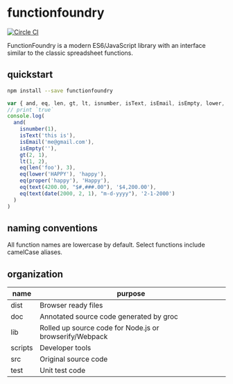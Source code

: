 # functionfoundry

[![Circle CI](https://circleci.com/gh/FunctionFoundry/functionfoundry.svg?style=svg)](https://circleci.com/gh/FunctionFoundry)

FunctionFoundry is a modern ES6/JavaScript library with an interface similar to the classic spreadsheet functions.

## quickstart

```sh
npm install --save functionfoundry
```

```js
var { and, eq, len, gt, lt, isnumber, isText, isEmail, isEmpty, lower, proper, text, date} = require('functionfoundry')
// print `true`
console.log(
  and(
    isnumber(1),
    isText('this is'),
    isEmail('me@gmail.com'),
    isEmpty(''),
    gt(2, 1),
    lt(1, 2),
    eq(len('foo'), 3),
    eq(lower('HAPPY'), 'happy'),
    eq(proper('happy'), 'Happy'),
    eq(text(4200.00, "$#,###.00"), '$4,200.00'),
    eq(text(date(2000, 2, 1), "m-d-yyyy"), '2-1-2000')
  )
)
```

## naming conventions

All function names are lowercase by default. Select functions include camelCase aliases.

## organization

| name | purpose |
| ------------- | ----------- |
|dist| Browser ready files |
|doc| Annotated source code generated by groc |
|lib| Rolled up source code for Node.js or browserify/Webpack  |
|scripts| Developer tools |
|src| Original source code |
|test| Unit test code |

